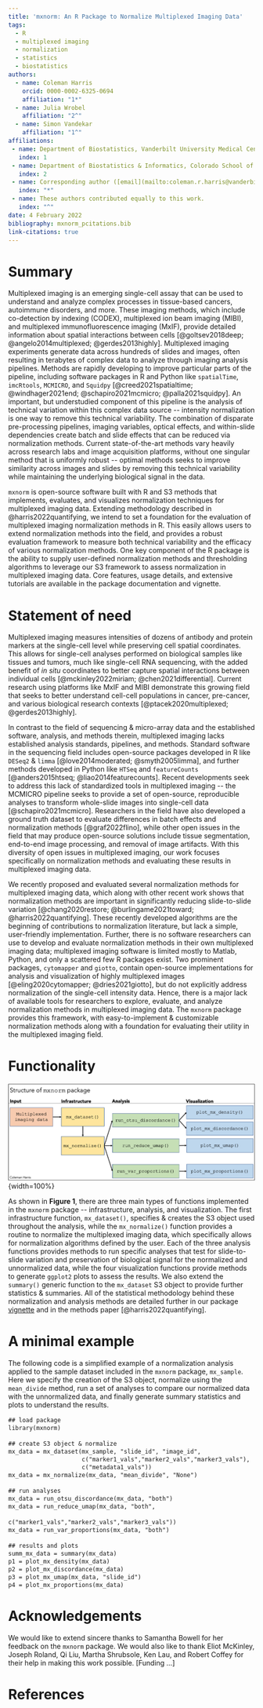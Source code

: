 ```yaml
---
title: 'mxnorm: An R Package to Normalize Multiplexed Imaging Data'
tags:
  - R
  - multiplexed imaging
  - normalization
  - statistics
  - biostatistics
authors:
  - name: Coleman Harris
    orcid: 0000-0002-6325-0694
    affiliation: "1*"
  - name: Julia Wrobel
    affiliation: "2^"
  - name: Simon Vandekar
    affiliation: "1^"
affiliations:
 - name: Department of Biostatistics, Vanderbilt University Medical Center, Nashville, TN, USA
   index: 1
 - name: Department of Biostatistics & Informatics, Colorado School of Public Health, Aurora, CO, USA
   index: 2
 - name: Corresponding author ([email](mailto:coleman.r.harris@vanderbilt.edu))
   index: "*"
 - name: These authors contributed equally to this work.
   index: "^"
date: 4 February 2022
bibliography: mxnorm_pcitations.bib
link-citations: true
---
```


# Summary

Multiplexed imaging is an emerging single-cell assay that can be used to understand and analyze complex processes in tissue-based cancers, autoimmune disorders, and more. These imaging methods, which include co-detection by indexing (CODEX), multiplexed ion beam imaging (MIBI), and multiplexed immunofluorescence imaging (MxIF), provide detailed information about spatial interactions between cells [@goltsev2018deep; @angelo2014multiplexed; @gerdes2013highly]. Multiplexed imaging experiments generate data across hundreds of slides and images, often resulting in terabytes of complex data to analyze through imaging analysis pipelines. Methods are rapidly developing to improve particular parts of the pipeline, including software packages in R and Python like `spatialTime`, `imcRtools`, `MCMICRO`, and `Squidpy` [@creed2021spatialtime; @windhager2021end; @schapiro2021mcmicro; @palla2021squidpy]. An important, but understudied component of this pipeline is the analysis of technical variation within this complex data source --  intensity normalization is one way to remove this technical variability. The combination of disparate pre-processing pipelines, imaging variables, optical effects, and within-slide dependencies create batch and slide effects that can be reduced via normalization methods. Current state-of-the-art methods vary heavily across research labs and image acquisition platforms, without one singular method that is uniformly robust -- optimal methods seeks to improve similarity across images and slides by removing this technical variability while maintaining the underlying biological signal in the data.

`mxnorm` is open-source software built with R and S3 methods that implements, evaluates, and visualizes normalization techniques for multiplexed imaging data. Extending methodology described in @harris2022quantifying, we intend to set a foundation for the evaluation of multiplexed imaging normalization methods in R. This easily allows users to extend normalization methods into the field, and provides a robust evaluation framework to measure both technical variability and the efficacy of various normalization methods. One key component of the R package is the ability to supply user-defined normalization methods and thresholding algorithms to leverage our S3 framework to assess normalization in multiplexed imaging data. Core features, usage details, and extensive tutorials are available in the package documentation and vignette.

# Statement of need

Multiplexed imaging measures intensities of dozens of antibody and protein markers at the single-cell level while preserving cell spatial coordinates. This allows for single-cell analyses performed on biological samples like tissues and tumors, much like single-cell RNA sequencing, with the added benefit of *in situ* coordinates to better capture spatial interactions between individual cells [@mckinley2022miriam; @chen2021differential]. Current research using platforms like MxIF and MIBI demonstrate this growing field that seeks to better understand cell-cell populations in cancer, pre-cancer, and various biological research contexts [@ptacek2020multiplexed; @gerdes2013highly].

In contrast to the field of sequencing & micro-array data and the established software, analysis, and methods therein, multiplexed imaging lacks established analysis standards, pipelines, and methods. Standard software in the sequencing field includes open-source packages developed in R like `DESeq2` & `limma` [@love2014moderated; @smyth2005limma], and further methods developed in Python like `HTSeq` and `featureCounts` [@anders2015htseq; @liao2014featurecounts]. Recent developments seek to address this lack of standardized tools in multiplexed imaging -- the MCMICRO pipeline seeks to provide a set of open-source, reproducible analyses to transform whole-slide images into single-cell data [@schapiro2021mcmicro]. Researchers in the field have also developed a ground truth dataset to evaluate differences in batch effects and normalization methods [@graf2022flino], while other open issues in the field that may produce open-source solutions include tissue segmentation, end-to-end image processing, and removal of image artifacts. With this diversity of open issues in multiplexed imaging, our work focuses specifically on normalization methods and evaluating these results in multiplexed imaging data.

We recently proposed and evaluated several normalization methods for multiplexed imaging data, which along with other recent work shows that normalization methods are important in significantly reducing slide-to-slide variation [@chang2020restore; @burlingame2021toward; @harris2022quantifying]. These recently developed algorithms are the beginning of contributions to normalization literature, but lack a simple, user-friendly implementation. Further, there is no software researchers can use to develop and evaluate normalization methods in their own multiplexed imaging data; multiplexed imaging software is limited mostly to Matlab, Python, and only a scattered few R packages exist. Two prominent packages, `cytomapper` and `giotto`, contain open-source implementations for analysis and visualization of highly multiplexed images [@eling2020cytomapper; @dries2021giotto], but do not explicitly address normalization of the single-cell intensity data. Hence, there is a major lack of available tools for researchers to explore, evaluate, and analyze normalization methods in multiplexed imaging data. The `mxnorm` package provides this framework, with easy-to-implement & customizable normalization methods along with a foundation for evaluating their utility in the multiplexed imaging field.

# Functionality

![Figure 1: Basic structure of the `mxnorm` package and associated functions](mxnorm_structure.png){width=100%}

As shown in **Figure 1**, there are three main types of functions implemented in the `mxnorm` package -- infrastructure, analysis, and visualization. The first infrastructure function, `mx_dataset()`, specifies & creates the S3 object used throughout the analysis, while the `mx_normalize()` function provides a routine to normalize the multiplexed imaging data, which specifically allows for normalization algorithms defined by the user. Each of the three analysis functions provides methods to run specific analyses that test for slide-to-slide variation and preservation of biological signal for the normalized and unnormalized data, while the four visualization functions provide methods to generate `ggplot2` plots to assess the results. We also extend the `summary()` generic function to the `mx_dataset` S3 object to provide further statistics & summaries. All of the statistical methodology behind these normalization and analysis methods are detailed further in our package [vignette](https://github.com/ColemanRHarris/mxnorm/tree/main/vignettes) and in the methods paper [@harris2022quantifying].

# A minimal example

The following code is a simplified example of a normalization analysis applied to the sample dataset included in the `mxnorm` package, `mx_sample`. Here we specify the creation of the S3 object, normalize using the `mean_divide` method, run a set of analyses to compare our normalized data with the unnormalized data, and finally generate summary statistics and plots to understand the results.

```{r}
## load package
library(mxnorm)

## create S3 object & normalize
mx_data = mx_dataset(mx_sample, "slide_id", "image_id", 
                     c("marker1_vals","marker2_vals","marker3_vals"),
                     c("metadata1_vals"))
mx_data = mx_normalize(mx_data, "mean_divide", "None")

## run analyses
mx_data = run_otsu_discordance(mx_data, "both")
mx_data = run_reduce_umap(mx_data, "both", 
                         c("marker1_vals","marker2_vals","marker3_vals"))
mx_data = run_var_proportions(mx_data, "both")

## results and plots
summ_mx_data = summary(mx_data)
p1 = plot_mx_density(mx_data)
p2 = plot_mx_discordance(mx_data)
p3 = plot_mx_umap(mx_data, "slide_id")
p4 = plot_mx_proportions(mx_data)
```

# Acknowledgements

We would like to extend sincere thanks to Samantha Bowell for her feedback on the `mxnorm` package. We would also like to thank Eliot McKinley, Joseph Roland, Qi Liu, Martha Shrubsole, Ken Lau, and Robert Coffey for their help in making this work possible. [Funding ...]

# References
